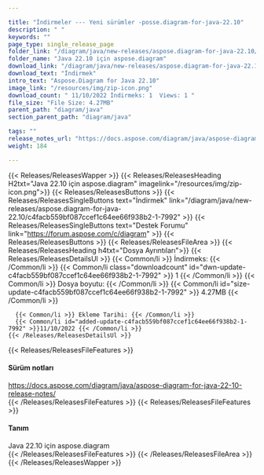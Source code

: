 ```yaml
---

title: "İndirmeler --- Yeni sürümler -posse.diagram-for-java-22.10"
description: " "
keywords: ""
page_type: single_release_page
folder_link: "/diagram/java/new-releases/aspose.diagram-for-java-22.10/"
folder_name: "Java 22.10 için aspose.diagram"
download_link: "/diagram/java/new-releases/aspose.diagram-for-java-22.10/c4facb559bf087ccef1c64ee66f938b2-1-7992"
download_text: "İndirmek"
intro_text: "Aspose.Diagram for Java 22.10"
image_link: "/resources/img/zip-icon.png"
download_count: " 11/10/2022 İndirmeks: 1  Views: 1 "
file_size: "File Size: 4.27MB"
parent_path: "diagram/java"
section_parent_path: "diagram/java"

tags: ""
release_notes_url: "https://docs.aspose.com/diagram/java/aspose-diagram-for-java-22-10-release-notes/"
weight: 184

---
```


{{< Releases/ReleasesWapper >}}
  {{< Releases/ReleasesHeading H2txt="Java 22.10 için aspose.diagram" imagelink="/resources/img/zip-icon.png">}}
  {{< Releases/ReleasesButtons >}}
    {{< Releases/ReleasesSingleButtons text="İndirmek" link="/diagram/java/new-releases/aspose.diagram-for-java-22.10/c4facb559bf087ccef1c64ee66f938b2-1-7992" >}}
    {{< Releases/ReleasesSingleButtons text="Destek Forumu" link="https://forum.aspose.com/c/diagram" >}}
  {{< Releases/ReleasesButtons >}}
  {{< Releases/ReleasesFileArea >}}
    {{< Releases/ReleasesHeading h4txt="Dosya Ayrıntıları">}}
    {{< Releases/ReleasesDetailsUl >}}
      {{< Common/li >}} İndirmeks: {{< /Common/li >}}
      {{< Common/li class="downloadcount" id="dwn-update-c4facb559bf087ccef1c64ee66f938b2-1-7992" >}} 1 {{< /Common/li >}}
      {{< Common/li >}} Dosya boyutu: {{< /Common/li >}}
      {{< Common/li id="size-update-c4facb559bf087ccef1c64ee66f938b2-1-7992" >}} 4.27MB {{< /Common/li >}}

      {{< Common/li >}} Ekleme Tarihi: {{< /Common/li >}}
      {{< Common/li id="added-update-c4facb559bf087ccef1c64ee66f938b2-1-7992" >}}11/10/2022 {{< /Common/li >}}
    {{< /Releases/ReleasesDetailsUl >}}

  {{< Releases/ReleasesFileFeatures >}}
      <h4>Sürüm notları</h4><div><a href='https://docs.aspose.com/diagram/java/aspose-diagram-for-java-22-10-release-notes/'>https://docs.aspose.com/diagram/java/aspose-diagram-for-java-22-10-release-notes/</a></div>
  {{< /Releases/ReleasesFileFeatures >}}
  {{< Releases/ReleasesFileFeatures >}}
      <h4>Tanım</h4><div class="HTMLDescription">Java 22.10 için aspose.diagram</div>
  {{< /Releases/ReleasesFileFeatures >}}
 {{< /Releases/ReleasesFileArea >}}
{{< /Releases/ReleasesWapper >}}


